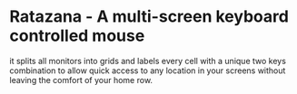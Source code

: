 # Ratazana - A multi-screen keyboard controlled mouse

it splits all monitors into grids and labels every cell with a unique two 
keys combination to allow quick access to any location in your screens without 
leaving the comfort of your home row.


